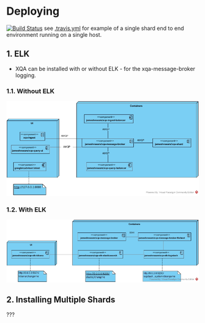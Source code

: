 # Deploying
[![Build Status](https://travis-ci.org/jameshnsears/xqa-documentation.svg?branch=master)](https://travis-ci.org/jameshnsears/xqa-documentation) see [.travis.yml](.travis.yml) for example of a single shard end to end environment running on a single host. 

## 1. ELK
* XQA can be installed with or without ELK - for the xqa-message-broker logging.

### 1.1. Without ELK
![Without ELK](uml/demo-production-environment-without-elk.jpg)

### 1.2. With ELK
![With ELK](uml/demo-production-environment-with-elk.jpg)

## 2. Installing Multiple Shards
???
